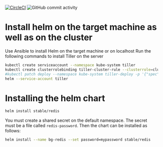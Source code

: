 [![CircleCI](https://circleci.com/gh/abohmeed/birthdaygreeter.svg?style=svg)](https://circleci.com/gh/abohmeed/birthdaygreeter) ![GitHub commit activity](https://img.shields.io/github/commit-activity/w/abohmeed/birthdaygreeter?style=plastic)
# Install helm on the target machine as well as on the cluster
Use Ansible to install Helm on the target machine or on localhost
Run the following commands to install Tiller on the server
```bash
kubectl create serviceaccount --namespace kube-system tiller
kubectl create clusterrolebinding tiller-cluster-rule --clusterrole=cluster-admin --serviceaccount=kube-system:tiller
#kubectl patch deploy --namespace kube-system tiller-deploy -p '{"spec":{"template":{"spec":{"serviceAccount":"tiller"}}}}'
helm --service-account tiller
```

# Installing the helm chart

```bash
helm install stable/redis
```

You must create a shared secret on the default namespace. The secret must be a file called `redis-password`. Then the chart can be installed as follows:

```bash
helm install --name bg-redis --set password=mypassword stable/redis
```


